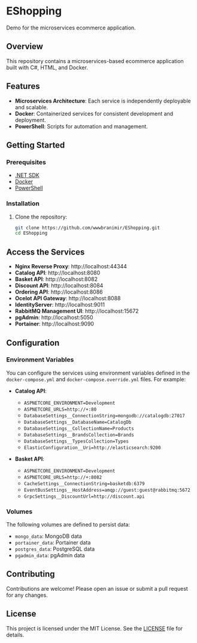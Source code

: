 # EShopping

Demo for the microservices ecommerce application.

## Overview

This repository contains a microservices-based ecommerce application built with C#, HTML, and Docker.

## Features

- **Microservices Architecture**: Each service is independently deployable and scalable.
- **Docker**: Containerized services for consistent development and deployment.
- **PowerShell**: Scripts for automation and management.

## Getting Started

### Prerequisites

- [.NET SDK](https://dotnet.microsoft.com/download)
- [Docker](https://www.docker.com/get-started)
- [PowerShell](https://docs.microsoft.com/en-us/powershell/scripting/install/installing-powershell)

### Installation

1. Clone the repository:
   ```sh
   git clone https://github.com/wwwbranimir/EShopping.git
   cd EShopping
   ```

## Access the Services

- **Nginx Reverse Proxy**: http://localhost:44344
- **Catalog API**: http://localhost:8080
- **Basket API**: http://localhost:8082
- **Discount API**: http://localhost:8084
- **Ordering API**: http://localhost:8086
- **Ocelot API Gateway**: http://localhost:8088
- **IdentityServer**: http://localhost:9011
- **RabbitMQ Management UI**: http://localhost:15672
- **pgAdmin**: http://localhost:5050
- **Portainer**: http://localhost:9090

## Configuration

### Environment Variables

You can configure the services using environment variables defined in the `docker-compose.yml` and `docker-compose.override.yml` files. For example:

- **Catalog API**:
  - `ASPNETCORE_ENVIRONMENT=Development`
  - `ASPNETCORE_URLS=http://+:80`
  - `DatabaseSettings__ConnectionString=mongodb://catalogdb:27017`
  - `DatabaseSettings__DatabaseName=CatalogDb`
  - `DatabaseSettings__CollectionName=Products`
  - `DatabaseSettings__BrandsCollection=Brands`
  - `DatabaseSettings__TypesCollection=Types`
  - `ElasticConfiguration__Uri=http://elasticsearch:9200`

- **Basket API**:
  - `ASPNETCORE_ENVIRONMENT=Development`
  - `ASPNETCORE_URLS=http://+:8082`
  - `CacheSettings__ConnectionString=basketdb:6379`
  - `EventBusSettings__HostAddress=amqp://guest:guest@rabbitmq:5672`
  - `GrpcSettings__DiscountUrl=http://discount.api`

### Volumes

The following volumes are defined to persist data:

- `mongo_data`: MongoDB data
- `portainer_data`: Portainer data
- `postgres_data`: PostgreSQL data
- `pgadmin_data`: pgAdmin data

## Contributing

Contributions are welcome! Please open an issue or submit a pull request for any changes.

## License

This project is licensed under the MIT License. See the [LICENSE](LICENSE) file for details.
```
